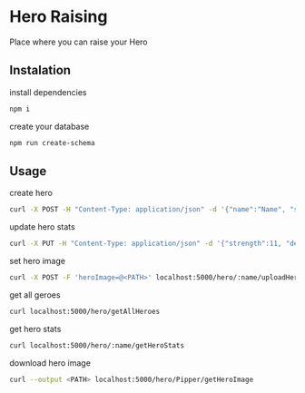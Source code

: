 # Hero Raising

Place where you can raise your Hero

## Instalation

install dependencies

```bash 
npm i
```
create your database

```bash
npm run create-schema
```

## Usage

create hero 

```bash
curl -X POST -H "Content-Type: application/json" -d '{"name":"Name", "strength":10, "dexterity":10, "intelligence":10, "isInvincible":true}' localhost:5000/hero/createHero
```

update hero stats

```bash
curl -X PUT -H "Content-Type: application/json" -d '{"strength":11, "dexterity":11, "intelligence":8, "isInvincible":true}' localhost:5000/hero/:name/setHeroStats
```

set hero image

```bash
curl -X POST -F 'heroImage=@<PATH>' localhost:5000/hero/:name/uploadHeroImage       
```

get all geroes

```bash
curl localhost:5000/hero/getAllHeroes
```

get hero stats

```bash
curl localhost:5000/hero/:name/getHeroStats
```

download hero image

```bash
curl --output <PATH> localhost:5000/hero/Pipper/getHeroImage
```

